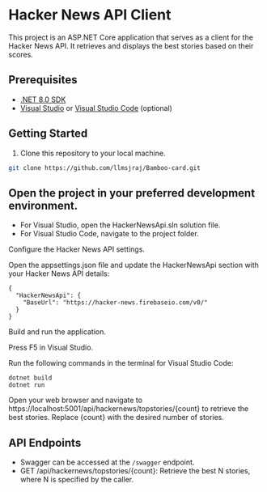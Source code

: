 # Hacker News API Client

This project is an ASP.NET Core application that serves as a client for the Hacker News API. It retrieves and displays the best stories based on their scores.

## Prerequisites

- [.NET 8.0 SDK](https://dotnet.microsoft.com/download/dotnet/8.0)
- [Visual Studio](https://visualstudio.microsoft.com/) or [Visual Studio Code](https://code.visualstudio.com/) (optional)

## Getting Started

1. Clone this repository to your local machine.

```bash
git clone https://github.com/llmsjraj/Bamboo-card.git
```

## Open the project in your preferred development environment.

-  For Visual Studio, open the HackerNewsApi.sln solution file.
-  For Visual Studio Code, navigate to the project folder.

Configure the Hacker News API settings.

Open the appsettings.json file and update the HackerNewsApi section with your Hacker News API details:
```
{
  "HackerNewsApi": {
    "BaseUrl": "https://hacker-news.firebaseio.com/v0/"
  }
}
```
Build and run the application.

Press F5 in Visual Studio.

Run the following commands in the terminal for Visual Studio Code:
```
dotnet build
dotnet run
```
Open your web browser and navigate to https://localhost:5001/api/hackernews/topstories/{count} to retrieve the best stories. Replace {count} with the desired number of stories.
## API Endpoints
-  Swagger can be accessed at the `/swagger` endpoint.
-  GET /api/hackernews/topstories/{count}: Retrieve the best N stories, where N is specified by the caller.
